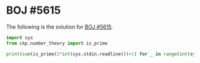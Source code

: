 # BOJ \#5615

The following is the solution for [BOJ \#5615](https://www.acmicpc.net/problem/5615).

```py
import sys
from ckp.number_theory import is_prime

print(sum(is_prime(2*int(sys.stdin.readline())+1) for _ in range(int(sys.stdin.readline()))))
```
